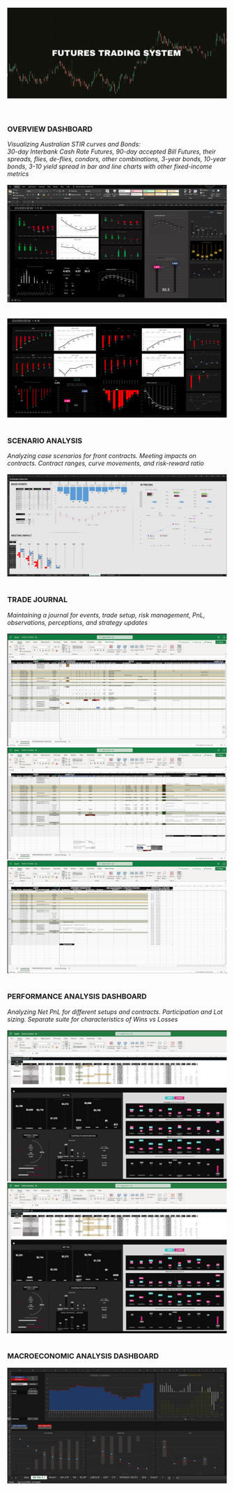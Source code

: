 ![](Screenshots/FTS.png)
<br/>
<br/>
<br/>

### OVERVIEW DASHBOARD<br/>
*Visualizing Australian STIR curves and Bonds: <br/>
30-day Interbank Cash Rate Futures, 90-day accepted Bill Futures, their spreads, flies, de-flies, condors, other combinations, 3-year bonds, 10-year bonds, 3-10 yield spread in bar and line charts with other fixed-income metrics*
<br/><br/>
![](Screenshots/DB.JPG)
<br/><br/><br/>
![](Screenshots/DB4.PNG)
<br/><br/>
### SCENARIO ANALYSIS<br/>
*Analyzing case scenarios for front contracts. Meeting impacts on contracts. Contract ranges, curve movements, and risk-reward ratio* 
<br/><br/>
![](Screenshots/scenario_analysis.jpg)
<br/><br/>

### TRADE JOURNAL<br/>
*Maintaining a journal for events, trade setup, risk management, PnL, observations, perceptions, and strategy updates* 
<br/><br/>
![](Screenshots/TJ.JPG)
![](Screenshots/TJ2.JPG)
![](Screenshots/TJ3.JPG)
<br/><br/>

### PERFORMANCE ANALYSIS DASHBOARD<br/>
*Analyzing Net PnL for different setups and contracts. Participation and Lot sizing. Separate suite for characteristics of Wins vs Losses* 
<br/><br/>
![](Screenshots/PERFORM1.JPG)
![](Screenshots/PERFORM2.JPG)
<br/><br/>

### MACROECONOMIC ANALYSIS DASHBOARD<br/>
![](Screenshots/ECON_DB.JPG)
<br/><br/>
